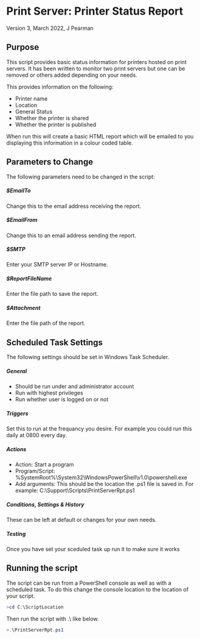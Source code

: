 # Print Server: Printer Status Report
Version 3, March 2022, J Pearman

## Purpose
This script provides basic status information for printers hosted on print servers. It has been written to monitor two print servers but one can be removed or others added depending on your needs.

This provides information on the following:
- Printer name
- Location
- General Status
- Whether the printer is shared
- Whether the printer is published

When run this will create a basic HTML report which will be emailed to you displaying this information in a colour coded table.

##  Parameters to Change
The following parameters need to be changed in the script:

##### $EmailTo
Change this to the email address receiving the report.
##### $EmailFrom
Change this to an email address sending the report.
##### $SMTP
Enter your SMTP server IP or Hostname.
##### $ReportFileName
Enter the file path to save the report.
##### $Attachment
Enter the file path of the report.

## Scheduled Task Settings
The following settings should be set in Windows Task Scheduler.
##### General
- Should be run under and administrator account
- Run with highest privileges
- Run whether user is logged on or not

##### Triggers
Set this to run at the frequancy you desire. For example you could run this daily at 0800 every day.
##### Actions
- Action: Start a program
- Program/Script: %SystemRoot%\System32\WindowsPowerShell\v1.0\powershell.exe
- Add arguments: This should be the location the .ps1 file is saved in. For example: C:\Support\Scripts\PrintServerRpt.ps1

##### Conditions, Settings & History
These can be left at default or changes for your own needs.

##### Testing
Once you have set your sceduled task up run it to make sure it works

## Running the script
The script can be run from a PowerShell console as well as with a scheduled task. To do this change the console location to the location of your script.
```powershell
>cd C:\ScriptLocation
```
Then run the script with .\ like below.
```powershell
>.\PrintServerRpt.ps1
```
